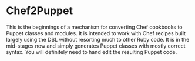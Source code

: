 Chef2Puppet
===========

This is the beginnings of a mechanism for converting Chef cookbooks to Puppet classes and modules.
It is intended to work with Chef recipes built largely using the DSL without resorting much to
other Ruby code.  It is in the mid-stages now and simply generates Puppet classes with mostly
correct syntax.  You will definitely need to hand edit the resulting Puppet code.
